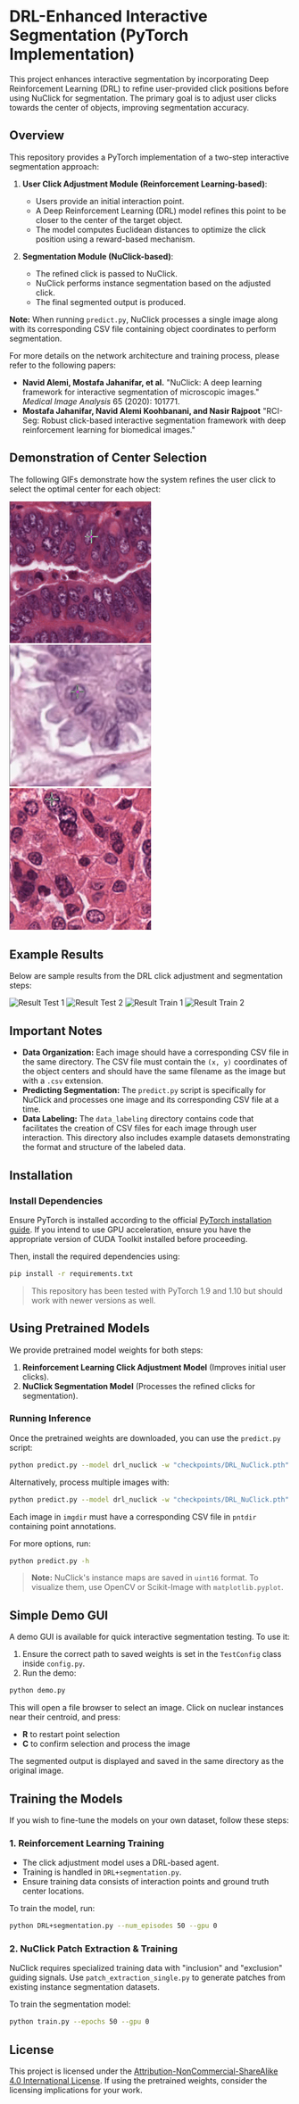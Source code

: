 # DRL-Enhanced Interactive Segmentation (PyTorch Implementation)

This project enhances interactive segmentation by incorporating Deep Reinforcement Learning (DRL) to refine user-provided click positions before using NuClick for segmentation. The primary goal is to adjust user clicks towards the center of objects, improving segmentation accuracy.

## Overview

This repository provides a PyTorch implementation of a two-step interactive segmentation approach:

1. **User Click Adjustment Module (Reinforcement Learning-based)**:
   - Users provide an initial interaction point.
   - A Deep Reinforcement Learning (DRL) model refines this point to be closer to the center of the target object.
   - The model computes Euclidean distances to optimize the click position using a reward-based mechanism.

2. **Segmentation Module (NuClick-based)**:
   - The refined click is passed to NuClick.
   - NuClick performs instance segmentation based on the adjusted click.
   - The final segmented output is produced.

**Note:** When running `predict.py`, NuClick processes a single image along with its corresponding CSV file containing object coordinates to perform segmentation.

For more details on the network architecture and training process, please refer to the following papers:

- **Navid Alemi, Mostafa Jahanifar, et al.** "NuClick: A deep learning framework for interactive segmentation of microscopic images." *Medical Image Analysis* 65 (2020): 101771.
- **Mostafa Jahanifar, Navid Alemi Koohbanani, and Nasir Rajpoot** "RCI-Seg: Robust click-based interactive segmentation framework with deep reinforcement learning for biomedical images."

## Demonstration of Center Selection

The following GIFs demonstrate how the system refines the user click to select the optimal center for each object:

![Center Selection 1](docs/11.gif)
![Center Selection 2](docs/22.gif)
![Center Selection 3](docs/33.gif)

## Example Results

Below are sample results from the DRL click adjustment and segmentation steps:

![Result Test 1](DRL_results_Example_for_readme/Result_test_1.png)
![Result Test 2](DRL_results_Example_for_readme/Result_test_2.png)
![Result Train 1](DRL_results_Example_for_readme/Result_train_1.png)
![Result Train 2](DRL_results_Example_for_readme/Result_train_2.png)

## Important Notes

- **Data Organization:** Each image should have a corresponding CSV file in the same directory. The CSV file must contain the `(x, y)` coordinates of the object centers and should have the same filename as the image but with a `.csv` extension.
- **Predicting Segmentation:** The `predict.py` script is specifically for NuClick and processes one image and its corresponding CSV file at a time.
- **Data Labeling:** The `data_labeling` directory contains code that facilitates the creation of CSV files for each image through user interaction. This directory also includes example datasets demonstrating the format and structure of the labeled data.

## Installation

### Install Dependencies

Ensure PyTorch is installed according to the official [PyTorch installation guide](https://pytorch.org/get-started/locally/). If you intend to use GPU acceleration, ensure you have the appropriate version of CUDA Toolkit installed before proceeding.

Then, install the required dependencies using:

```bash
pip install -r requirements.txt
```

> This repository has been tested with PyTorch 1.9 and 1.10 but should work with newer versions as well.

## Using Pretrained Models

We provide pretrained model weights for both steps:

1. **Reinforcement Learning Click Adjustment Model** (Improves initial user clicks).
2. **NuClick Segmentation Model** (Processes the refined clicks for segmentation).

### Running Inference

Once the pretrained weights are downloaded, you can use the `predict.py` script:

```bash
python predict.py --model drl_nuclick -w "checkpoints/DRL_NuClick.pth" -i input_image.png -p input_points.csv -o "path/to/save/output/"
```

Alternatively, process multiple images with:

```bash
python predict.py --model drl_nuclick -w "checkpoints/DRL_NuClick.pth" -imgdir "path/to/images/" -pntdir "path/to/points/" -o "path/to/save/"
```

Each image in `imgdir` must have a corresponding CSV file in `pntdir` containing point annotations.

For more options, run:

```bash
python predict.py -h
```

> **Note:** NuClick's instance maps are saved in `uint16` format. To visualize them, use OpenCV or Scikit-Image with `matplotlib.pyplot`.

## Simple Demo GUI

A demo GUI is available for quick interactive segmentation testing. To use it:

1. Ensure the correct path to saved weights is set in the `TestConfig` class inside `config.py`.
2. Run the demo:

```bash
python demo.py
```

This will open a file browser to select an image. Click on nuclear instances near their centroid, and press:

- **R** to restart point selection
- **C** to confirm selection and process the image

The segmented output is displayed and saved in the same directory as the original image.

## Training the Models

If you wish to fine-tune the models on your own dataset, follow these steps:

### 1. Reinforcement Learning Training

- The click adjustment model uses a DRL-based agent.
- Training is handled in `DRL+segmentation.py`.
- Ensure training data consists of interaction points and ground truth center locations.

To train the model, run:

```bash
python DRL+segmentation.py --num_episodes 50 --gpu 0
```

### 2. NuClick Patch Extraction & Training

NuClick requires specialized training data with "inclusion" and "exclusion" guiding signals. Use `patch_extraction_single.py` to generate patches from existing instance segmentation datasets.

To train the segmentation model:

```bash
python train.py --epochs 50 --gpu 0
```

## License

This project is licensed under the [Attribution-NonCommercial-ShareAlike 4.0 International License](http://creativecommons.org/licenses/by-nc-sa/4.0/). If using the pretrained weights, consider the licensing implications for your work.

